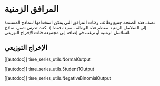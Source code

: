 # المرافق الزمنية

تصف هذه الصفحة جميع وظائف وفئات المرافق التي يمكن استخدامها للنماذج المستندة إلى السلاسل الزمنية. معظم هذه الوظائف مفيدة فقط إذا كنت تدرس شفرة نماذج السلاسل الزمنية أو ترغب في إضافة إلى مجموعة فئات الإخراج التوزيعي.

## الإخراج التوزيعي

[[autodoc]] time_series_utils.NormalOutput

[[autodoc]] time_series_utils.StudentTOutput

[[autodoc]] time_series_utils.NegativeBinomialOutput